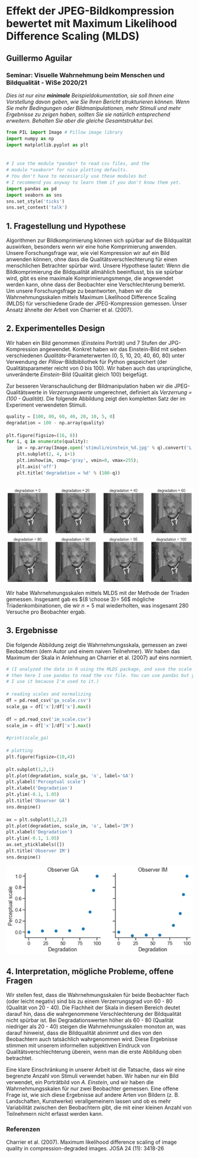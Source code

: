 # Effekt der JPEG-Bildkompression bewertet mit Maximum Likelihood Difference Scaling (MLDS) 
## Guillermo Aguilar
### Seminar: Visuelle Wahrnehmung beim Menschen und Bildqualität - WiSe 2020/21
*Dies ist nur eine **minimale** Beispieldokumentation, sie soll Ihnen eine Vorstellung davon geben, wie Sie Ihren Bericht strukturieren können. Wenn Sie mehr Bedingungen oder Bildmanipulationen, mehr Stimuli und mehr Ergebnisse zu zeigen haben, sollten Sie sie natürlich entsprechend erweitern. Behalten Sie aber die gleiche Gesamtstruktur bei.*


```python
from PIL import Image # Pillow image library
import numpy as np
import matplotlib.pyplot as plt


# I use the module *pandas* to read csv files, and the 
# module *seaborn* for nice plotting defaults. 
# You don't have to necessarily use these modules but 
# I recommend you anyway to learn them if you don't know them yet.
import pandas as pd
import seaborn as sns
sns.set_style('ticks')
sns.set_context('talk')
```

## 1. Fragestellung und Hypothese

Algorithmen zur Bildkomprimierung können sich spürbar auf die Bildqualität auswirken, besonders wenn wir eine hohe Komprimierung anwenden. Unsere Forschungsfrage war, wie viel Kompression wir auf ein Bild anwenden können, ohne dass die Qualitätsverschlechterung für einen menschlichen Betrachter spürbar wird. Unsere Hypothese lautet: Wenn die Bildkomprimierung die Bildqualität allmählich beeinflusst, bis sie spürbar wird, gibt es eine maximale Komprimierungsmenge, die angewendet werden kann, ohne dass der Beobachter eine Verschlechterung bemerkt. Um unsere Forschungsfrage zu beantworten, haben wir die Wahrnehmungsskalen mittels Maximum Likelihood Difference Scaling (MLDS) für verschiedene Grade der JPEG-Kompression gemessen. Unser Ansatz ähnelte der Arbeit von Charrier et al. (2007). 

## 2. Experimentelles Design

Wir haben ein Bild genommen (*Einsteins* Porträt) und 7 Stufen der JPG-Kompression angewendet. Konkret haben wir das Einstein-Bild mit sieben verschiedenen *Qualitäts*-Parameterwerten (0, 5, 10, 20, 40, 60, 80) unter Verwendung der *Pillow*-Bildbibliothek für Python gespeichert (der Qualitätsparameter reicht von 0 bis 100). Wir haben auch das ursprüngliche, unveränderte *Einstein*-Bild (Qualität gleich 100) beigefügt. 

Zur besseren Veranschaulichung der Bildmanipulation haben wir die JPEG-Qualitätswerte in *Verzerrungswerte* umgerechnet, definiert als *Verzerrung = (100 - Qualität)*. Die folgende Abbildung zeigt den kompletten Satz der im Experiment verwendeten Stimuli.



```python
quality = [100, 80, 60, 40, 20, 10, 5, 0]
degradation = 100 - np.array(quality)

plt.figure(figsize=(16, 8))
for i, q in enumerate(quality):
    im = np.array(Image.open('stimuli/einstein_%d.jpg' % q).convert('L'))
    plt.subplot(2, 4, i+1)
    plt.imshow(im, cmap='gray', vmin=0, vmax=255); 
    plt.axis('off')
    plt.title('degradation = %d' % (100-q))
    
```


![png](output_4_0.png)


Wir habe Wahrnehmungsskalen mittels MLDS mit der Methode der Triaden gemessen. Insgesamt gab es ${8 \choose 3}= 56$ mögliche Triadenkombinationen, die wir $n=5$ mal wiederholten, was insgesamt 280 Versuche pro Beobachter ergab.

## 3. Ergebnisse

Die folgende Abbildung zeigt die Wahrnehmungsskala, gemessen an zwei Beobachtern (dem Autor und einem naiven Teilnehmer). Wir haben das Maximum der Skala in Anlehnung an Charrier et al. (2007) auf eins normiert. 


```python
# (I analyzed the data in R using the MLDS package, and save the scale as a csv.
# then here I use pandas to read the csv file. You can use pandas but you don't *have* to. 
# I use it because I'm used to it.)

# reading scales and normalizing
df = pd.read_csv('ga_scale.csv')
scale_ga = df['x']/df['x'].max()

df = pd.read_csv('im_scale.csv')
scale_im = df['x']/df['x'].max()

#print(scale_ga)

# plotting
plt.figure(figsize=(10,4))

plt.subplot(1,2,1)
plt.plot(degradation, scale_ga, 'o', label='GA')
plt.ylabel('Perceptual scale')
plt.xlabel('Degradation')
plt.ylim(-0.1, 1.05)
plt.title('Observer GA')
sns.despine()

ax = plt.subplot(1,2,2)
plt.plot(degradation, scale_im, 'o', label='IM')
plt.xlabel('Degradation')
plt.ylim(-0.1, 1.05)
ax.set_yticklabels([])
plt.title('Observer IM')
sns.despine()

```


![png](output_7_0.png)


## 4. Interpretation, mögliche Probleme, offene Fragen

Wir stellen fest, dass die Wahrnehmungsskalen für beide Beobachter flach (oder leicht negativ) sind bis zu einem Verzerrungsgrad von 60 - 80 (Qualität von 20 - 40). Die Flachheit der Skala in diesem Bereich deutet darauf hin, dass die wahrgenommene Verschlechterung der Bildqualität nicht spürbar ist. Bei Degradationswerten höher als 60 - 80 (Qualität niedriger als 20 - 40) steigen die Wahrnehmungsskalen monoton an, was darauf hinweist, dass die Bildqualität abnimmt und dies von den Beobachtern auch tatsächlich wahrgenommen wird. Diese Ergebnisse stimmen mit unserem informellen subjektiven Eindruck von Qualitätsverschlechterung überein, wenn man die erste Abbildung oben betrachtet.


Eine klare Einschränkung in unserer Arbeit ist die Tatsache, dass wir eine begrenzte Anzahl von Stimuli verwendet haben. Wir haben nur ein Bild verwendet, ein Porträtbild von *A. Einstein*, und wir haben die Wahrnehmungsskalen für nur zwei Beobachter gemessen. Eine offene Frage ist, wie sich diese Ergebnisse auf andere Arten von Bildern (z. B. Landschaften, Kunstwerke) verallgemeinern lassen und ob es mehr Variabilität zwischen den Beobachtern gibt, die mit einer kleinen Anzahl von Teilnehmern nicht erfasst werden kann.

### Referenzen
Charrier et al. (2007). Maximum likelihood difference scaling of image quality in compression-degraded images. JOSA 24 (11): 3418-26


